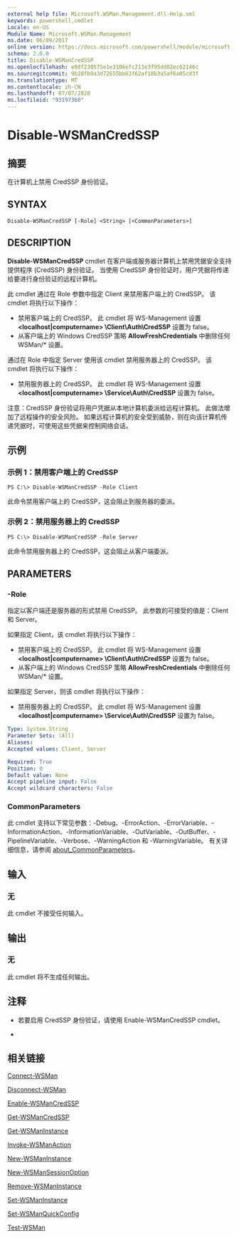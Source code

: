 ```yaml
---
external help file: Microsoft.WSMan.Management.dll-Help.xml
keywords: powershell,cmdlet
Locale: en-US
Module Name: Microsoft.WSMan.Management
ms.date: 06/09/2017
online version: https://docs.microsoft.com/powershell/module/microsoft.wsman.management/disable-wsmancredssp?view=powershell-7.1&WT.mc_id=ps-gethelp
schema: 2.0.0
title: Disable-WSManCredSSP
ms.openlocfilehash: e88f230575e1e3106efc211e3f95dd82ec62146c
ms.sourcegitcommit: 9b28fb9a3d72655bb63f62af18b3a5af6a05cd3f
ms.translationtype: MT
ms.contentlocale: zh-CN
ms.lasthandoff: 07/07/2020
ms.locfileid: "93197360"
---
```

# Disable-WSManCredSSP

## 摘要
在计算机上禁用 CredSSP 身份验证。

## SYNTAX

```
Disable-WSManCredSSP [-Role] <String> [<CommonParameters>]
```

## DESCRIPTION
**Disable-WSManCredSSP** cmdlet 在客户端或服务器计算机上禁用凭据安全支持提供程序 (CredSSP) 身份验证。
当使用 CredSSP 身份验证时，用户凭据将传递给要进行身份验证的远程计算机。

此 cmdlet 通过在 Role  参数中指定 Client 来禁用客户端上的 CredSSP。
该 cmdlet 将执行以下操作：

- 禁用客户端上的 CredSSP。 此 cmdlet 将 WS-Management 设置 **\<localhost|computername\> \Client\Auth\CredSSP** 设置为 false。
- 从客户端上的 Windows CredSSP 策略 **AllowFreshCredentials** 中删除任何 WSMan/* 设置。

通过在 Role  中指定 Server 使用该 cmdlet 禁用服务器上的 CredSSP。
该 cmdlet 将执行以下操作：

- 禁用服务器上的 CredSSP。 此 cmdlet 将 WS-Management 设置 **\<localhost|computername\> \Service\Auth\CredSSP** 设置为 false。

注意：CredSSP 身份验证将用户凭据从本地计算机委派给远程计算机。
此做法增加了远程操作的安全风险。
如果远程计算机的安全受到威胁，则在向该计算机传递凭据时，可使用这些凭据来控制网络会话。

## 示例

### 示例 1：禁用客户端上的 CredSSP

```
PS C:\> Disable-WSManCredSSP -Role Client
```

此命令禁用客户端上的 CredSSP，这会阻止到服务器的委派。

### 示例 2：禁用服务器上的 CredSSP

```
PS C:\> Disable-WSManCredSSP -Role Server
```

此命令禁用服务器上的 CredSSP，这会阻止从客户端委派。

## PARAMETERS

### -Role
指定以客户端还是服务器的形式禁用 CredSSP。
此参数的可接受的值是：Client 和 Server。

如果指定 Client，该 cmdlet 将执行以下操作：

- 禁用客户端上的 CredSSP。 此 cmdlet 将 WS-Management 设置 **\<localhost|computername\> \Client\Auth\CredSSP** 设置为 false。
- 从客户端上的 Windows CredSSP 策略 **AllowFreshCredentials** 中删除任何 WSMan/* 设置。

如果指定 Server，则该 cmdlet 将执行以下操作：

- 禁用服务器上的 CredSSP。 此 cmdlet 将 WS-Management 设置 **\<localhost|computername\> \Service\Auth\CredSSP** 设置为 false。

```yaml
Type: System.String
Parameter Sets: (All)
Aliases:
Accepted values: Client, Server

Required: True
Position: 0
Default value: None
Accept pipeline input: False
Accept wildcard characters: False
```

### CommonParameters
此 cmdlet 支持以下常见参数：-Debug、-ErrorAction、-ErrorVariable、-InformationAction、-InformationVariable、-OutVariable、-OutBuffer、-PipelineVariable、-Verbose、-WarningAction 和 -WarningVariable。 有关详细信息，请参阅 [about_CommonParameters](https://go.microsoft.com/fwlink/?LinkID=113216)。

## 输入

### 无
此 cmdlet 不接受任何输入。

## 输出

### 无
此 cmdlet 将不生成任何输出。

## 注释

* 若要启用 CredSSP 身份验证，请使用 Enable-WSManCredSSP cmdlet。

*

## 相关链接

[Connect-WSMan](Connect-WSMan.md)

[Disconnect-WSMan](Disconnect-WSMan.md)

[Enable-WSManCredSSP](Enable-WSManCredSSP.md)

[Get-WSManCredSSP](Get-WSManCredSSP.md)

[Get-WSManInstance](Get-WSManInstance.md)

[Invoke-WSManAction](Invoke-WSManAction.md)

[New-WSManInstance](New-WSManInstance.md)

[New-WSManSessionOption](New-WSManSessionOption.md)

[Remove-WSManInstance](Remove-WSManInstance.md)

[Set-WSManInstance](Set-WSManInstance.md)

[Set-WSManQuickConfig](Set-WSManQuickConfig.md)

[Test-WSMan](Test-WSMan.md)

